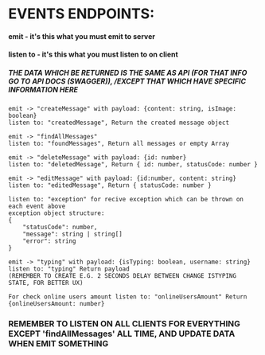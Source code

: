 # EVENTS ENDPOINTS:

#### emit - it's this what you must emit to server

#### listen to - it's this what you must listen to on client

##### THE DATA WHICH BE RETURNED IS THE SAME AS API (FOR THAT INFO GO TO API DOCS (SWAGGER)), /EXCEPT THAT WHICH HAVE SPECIFIC INFORMATION HERE

```
emit -> "createMessage" with payload: {content: string, isImage: boolean}
listen to: "createdMessage", Return the created message object

emit -> "findAllMessages"
listen to: "foundMessages", Return all messages or empty Array

emit -> "deleteMessage" with payload: {id: number}
listen to: "deletedMessage", Return { id: number, statusCode: number }

emit -> "editMessage" with payload: {id:number, content: string}
listen to: "editedMessage", Return { statusCode: number }

listen to: "exception" for recive exception which can be thrown on each event above
exception object structure:
{
    "statusCode": number,
    "message": string | string[]
    "error": string 
}

emit -> "typing" with payload: {isTyping: boolean, username: string}
listen to: "typing" Return payload 
(REMEMBER TO CREATE E.G. 2 SECONDS DELAY BETWEEN CHANGE ISTYPING STATE, FOR BETTER UX)

For check online users amount listen to: "onlineUsersAmount" Return {onlineUsersAmount: number}
```

### REMEMBER TO LISTEN ON ALL CLIENTS FOR EVERYTHING EXCEPT 'findAllMessages' ALL TIME, AND UPDATE DATA WHEN EMIT SOMETHING
